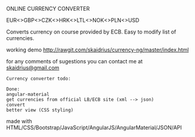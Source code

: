 ONLINE CURRENCY CONVERTER 

EUR<>GBP<>CZK<>HRK<>LTL<>NOK<>PLN<>USD

Converts currency on course provided by ECB. 
Easy to modify list of currencies. 

working demo http://rawgit.com/skaidrius/currency-ng/master/index.html

for any comments of sugestions you can contact me at skaidrius@gmail.com 

    Currency converter todo:
    
    Done:
    angular-material
    get currencies from official LB/ECB site (xml --> json)
    convert 
    better view (CSS styling)
    
    
made with HTML/CSS/Bootstrap/JavaScript/AngularJS/AngularMaterial/JSON/API
